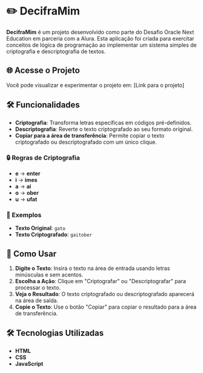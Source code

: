 # ✏️ DecifraMim

**DecifraMim** é um projeto desenvolvido como parte do Desafio Oracle Next Education em parceria com a Alura. Esta aplicação foi criada para exercitar conceitos de lógica de programação ao implementar um sistema simples de criptografia e descriptografia de textos.

## 🌐 Acesse o Projeto

Você pode visualizar e experimentar o projeto em: [Link para o projeto]

## 🛠 Funcionalidades

- **Criptografia**: Transforma letras específicas em códigos pré-definidos.
- **Descriptografia**: Reverte o texto criptografado ao seu formato original.
- **Copiar para a área de transferência**: Permite copiar o texto criptografado ou descriptografado com um único clique.

### 🔒 Regras de Criptografia

- **e** → **enter**
- **i** → **imes**
- **a** → **ai**
- **o** → **ober**
- **u** → **ufat**

### 📝 Exemplos

- **Texto Original**: `gato`
- **Texto Criptografado**: `gaitober`

## 🚀 Como Usar

1. **Digite o Texto**: Insira o texto na área de entrada usando letras minúsculas e sem acentos.
2. **Escolha a Ação**: Clique em "Criptografar" ou "Descriptografar" para processar o texto.
3. **Veja o Resultado**: O texto criptografado ou descriptografado aparecerá na área de saída.
4. **Copie o Texto**: Use o botão "Copiar" para copiar o resultado para a área de transferência.

## 🛠 Tecnologias Utilizadas

- **HTML**
- **CSS**
- **JavaScript**
